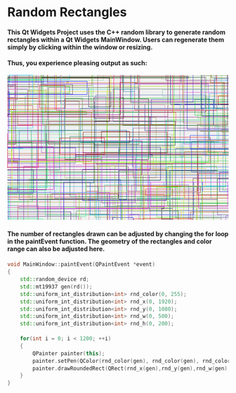 # Random Rectangles 
#### This Qt Widgets Project uses the C++ random library to generate random rectangles within a Qt Widgets MainWindow. Users can regenerate them simply by clicking within the window or resizing. 

#### Thus, you experience pleasing output as such: 
<img src="Repo Screenshot.png">

#### The number of rectangles drawn can be adjusted by changing the for loop in the paintEvent function. The geometry of the rectangles and color range can also be adjusted here. 
``` C++
void MainWindow::paintEvent(QPaintEvent *event)
{
    std::random_device rd;
    std::mt19937 gen(rd());
    std::uniform_int_distribution<int> rnd_color(0, 255);
    std::uniform_int_distribution<int> rnd_x(0, 1920);
    std::uniform_int_distribution<int> rnd_y(0, 1080);
    std::uniform_int_distribution<int> rnd_w(0, 500);
    std::uniform_int_distribution<int> rnd_h(0, 200);

    for(int i = 0; i < 1200; ++i)
    {
        QPainter painter(this);
        painter.setPen(QColor(rnd_color(gen), rnd_color(gen), rnd_color(gen), 255));
        painter.drawRoundedRect(QRect(rnd_x(gen),rnd_y(gen),rnd_w(gen),rnd_h(gen)), 0.0, 0.0, Qt::AbsoluteSize);
    }
}

```